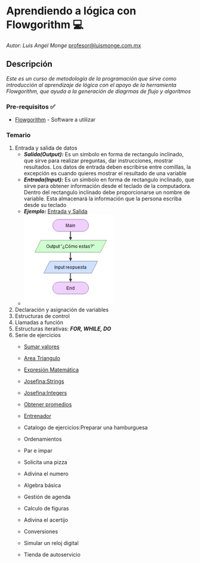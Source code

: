 # Aprendiendo a lógica con Flowgorithm :computer: 

_Autor: Luis Angel Monge_
profesor@luismonge.com.mx

## Descripción

_Este es un curso de metodología de la programación que sirve como introducción al aprendizaje de lógica  con el apoyo de la herramienta  Flowgorithm, que ayuda a la generación de diagrmas de flujo y algoritmos_

### Pre-requisitos :white_check_mark:

* [Flowgorithm](http://www.flowgorithm.org/) - Software a utilizar


### Temario

1. Entrada y salida de datos
	* ***Salida(Output):*** Es un simbolo en forma de rectangulo inclinado, que sirve para realizar preguntas, dar instrucciones, mostrar resultados. Los datos de entrada deben escribirse entre comillas, la excepción es cuando quieres mostrar el resultado de una variable
	* ***Entrada(Input):*** Es un simbolo en forma de rectangulo inclinado, que sirve para obtener información desde el teclado de la computadora. Dentro del rectangulo inclinado debe proporcionarse un nombre de variable. Esta almacenará la información que la persona escriba desde su teclado
	* ***Ejemplo:*** [Entrada y Salida](https://github.com/IamLAM/Flowgorithm/blob/master/Entrada_Salida.fprg)
	* <img src="/img/entrada_salida.jpg">
2. Declaración y asignación de variables
3. Estructuras de control
4. Llamadas a función
5. Estructuras iterativas: ***FOR, WHILE, DO***
6. Serie de ejercicios
    * [Sumar valores](https://github.com/IamLAM/Flowgorithm/blob/master/01_SumarValores.fprg)
    * [Area Triangulo](https://github.com/IamLAM/Flowgorithm/blob/master/02_AreaTriangulo.fprg) 
    * [Expresión Matemática](https://github.com/IamLAM/Flowgorithm/blob/master/03_Expresi%C3%B3nMatem%C3%A1tica.fprg) 
    * [Josefina:Strings](https://github.com/IamLAM/Flowgorithm/blob/master/04_Josefina.fprg) 
    * [Josefina:Integers](https://github.com/IamLAM/Flowgorithm/blob/master/05_JosefinaN.fprg) 
    * [Obtener promedios](https://github.com/IamLAM/Flowgorithm/blob/master/06_ObtenerPromedio.fprg	) 
	* [Entrenador](https://github.com/IamLAM/Flowgorithm/blob/master/07_Entrenador.fprg) 

 	* Catalogo de ejercicios:Preparar una hamburguesa  
    * Ordenamientos
    * Par e impar
    * Solicita una pizza
    * Adivina el numero
    * Algebra básica
    * Gestión de agenda
    * Calculo de figuras
    * Adivina el acertijo
    * Conversiones 
    * Simular un reloj digital
    * Tienda de autoservicio
